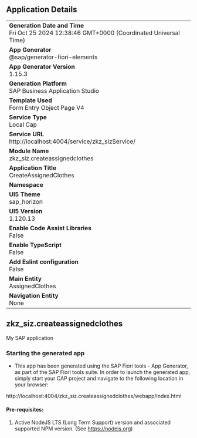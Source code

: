 ## Application Details
|               |
| ------------- |
|**Generation Date and Time**<br>Fri Oct 25 2024 12:38:46 GMT+0000 (Coordinated Universal Time)|
|**App Generator**<br>@sap/generator-fiori-elements|
|**App Generator Version**<br>1.15.3|
|**Generation Platform**<br>SAP Business Application Studio|
|**Template Used**<br>Form Entry Object Page V4|
|**Service Type**<br>Local Cap|
|**Service URL**<br>http://localhost:4004/service/zkz_sizService/|
|**Module Name**<br>zkz_siz.createassignedclothes|
|**Application Title**<br>CreateAssignedClothes|
|**Namespace**<br>|
|**UI5 Theme**<br>sap_horizon|
|**UI5 Version**<br>1.120.13|
|**Enable Code Assist Libraries**<br>False|
|**Enable TypeScript**<br>False|
|**Add Eslint configuration**<br>False|
|**Main Entity**<br>AssignedClothes|
|**Navigation Entity**<br>None|

## zkz_siz.createassignedclothes

My SAP application

### Starting the generated app

-   This app has been generated using the SAP Fiori tools - App Generator, as part of the SAP Fiori tools suite.  In order to launch the generated app, simply start your CAP project and navigate to the following location in your browser:

http://localhost:4004/zkz_siz.createassignedclothes/webapp/index.html

#### Pre-requisites:

1. Active NodeJS LTS (Long Term Support) version and associated supported NPM version.  (See https://nodejs.org)


